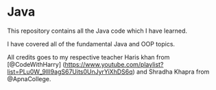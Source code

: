 # Java

This repository contains all the Java code which I have learned.

I have covered all of the fundamental Java and OOP topics. 

All credits goes to my respective teacher Haris khan from [@CodeWithHarry] (https://www.youtube.com/playlist?list=PLu0W_9lII9agS67Uits0UnJyrYiXhDS6q) and Shradha Khapra from @ApnaCollege.
